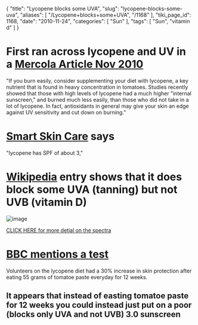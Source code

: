 {
    "title": "Lycopene blocks some UVA",
    "slug": "lycopene-blocks-some-uva",
    "aliases": [
        "/Lycopene+blocks+some+UVA",
        "/1168"
    ],
    "tiki_page_id": 1168,
    "date": "2010-11-24",
    "categories": [
        "Sun"
    ],
    "tags": [
        "Sun",
        "vitamin d"
    ]
}


# First ran across lycopene and UV in a [Mercola Article Nov 2010](http://www.naturalnews.com/030500_vitamin_D_absorption.html)

"If you burn easily, consider supplementing your diet with lycopene, a key nutrient that is found in heavy concentration in tomatoes. Studies recently showed that those with high levels of lycopene had a much higher "internal sunscreen," and burned much less easily, than those who did not take in a lot of lycopene. In fact, antioxidants in general may give your skin an edge against UV sensitivity and cut down on burning."

# [Smart Skin Care](http://www.smartskincare.com/treatments/topical/lycopene.html) says

"lycopene has SPF of about 3,"

# [Wikipedia](http://en.wikipedia.org/wiki/Lycopene_%28data_page%29) entry shows that it does block some UVA (tanning) but not UVB (vitamin D)

<img src="https://d378j1rmrlek7x.cloudfront.net/attachments/png/lycopene-uv.png" alt="image">

[CLICK HERE for more detial on the spectra](http://www.google.com/url?sa=t&source=web&cd=42&ved=0CB4QFjABOCg&url=http%3A%2F%2Finfohost.nmt.edu%2F~jaltig%2FLycopeneSpectrum.pdf&rct=j&q=lycopene%20(UV%20OR%20tan)&ei=3wDtTPPLGIq4sQPu_eiNBw&usg=AFQjCNExxB1JoXh7X-K1S3LUxpOTzFZ9Uw&sig2=LV9mkGeYNZy1yF5ABhqlCQ&cad=rja)

# [BBC mentions a test](http://www.bbc.co.uk/sn/humanbody/truthaboutfood/young/tomatoes.shtml)

Volunteers on the lycopene diet had a 30% increase in skin protection after eating 55 grams of tomatoe paste everyday for 12 weeks.

## It appears that instead of easting tomatoe paste for 12 weeks you could instead just put on a poor (blocks only UVA and not UVB) 3.0 sunscreen
